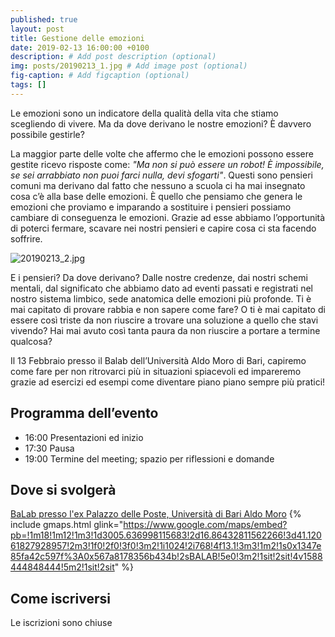 ```yaml
---
published: true
layout: post
title: Gestione delle emozioni
date: 2019-02-13 16:00:00 +0100
description: # Add post description (optional)
img: posts/20190213_1.jpg # Add image post (optional)
fig-caption: # Add figcaption (optional)
tags: []
---
```

Le emozioni sono un indicatore della qualità della vita che stiamo scegliendo di vivere. Ma da dove derivano le nostre emozioni? È davvero possibile gestirle?

La maggior parte delle volte che affermo che le emozioni possono essere gestite ricevo risposte come: _"Ma non si può essere un robot! È impossibile, se sei arrabbiato non puoi farci nulla, devi sfogarti"_. Questi sono pensieri comuni ma derivano dal fatto che nessuno a scuola ci ha mai insegnato cosa c’è alla base delle emozioni. È quello che pensiamo che genera le emozioni che proviamo e imparando a sostituire i pensieri possiamo cambiare di conseguenza le emozioni. Grazie ad esse abbiamo l’opportunità di poterci fermare, scavare nei nostri pensieri e capire cosa ci sta facendo soffrire.

![20190213_2.jpg]({{site.baseurl}}/assets/img/posts/20190213_2.jpg)

E i pensieri? Da dove derivano? Dalle nostre credenze, dai nostri schemi mentali, dal significato che abbiamo dato ad eventi passati e registrati nel nostro sistema limbico, sede anatomica delle emozioni più profonde. Ti è mai capitato di provare rabbia e non sapere come fare? O ti è mai capitato di essere così triste da non riuscire a trovare una soluzione a quello che stavi vivendo? Hai mai avuto così tanta paura da non riuscire a portare a termine qualcosa?

Il 13 Febbraio presso il Balab dell’Università Aldo Moro di Bari, capiremo come fare per non ritrovarci più in situazioni spiacevoli ed impareremo grazie ad esercizi ed esempi come diventare piano piano sempre più pratici!

## Programma dell’evento
* 16:00 Presentazioni ed inizio
* 17:30 Pausa
* 19:00 Termine del meeting; spazio per riflessioni e domande

## Dove si svolgerà
[BaLab presso l'ex Palazzo delle Poste, Università di Bari Aldo Moro](https://goo.gl/maps/2TzCA5vrFyqF7LMh7)
{% include gmaps.html glink="https://www.google.com/maps/embed?pb=!1m18!1m12!1m3!1d3005.636998115683!2d16.86432811562266!3d41.12061827928957!2m3!1f0!2f0!3f0!3m2!1i1024!2i768!4f13.1!3m3!1m2!1s0x1347e85fa42c597f%3A0x567a8178356b434b!2sBALAB!5e0!3m2!1sit!2sit!4v1588444848444!5m2!1sit!2sit" %}

## Come iscriversi
Le iscrizioni sono chiuse
